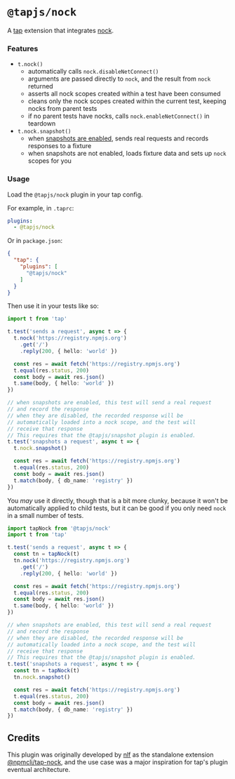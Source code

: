 # `@tapjs/nock`

A [tap](https://node-tap.org) extension that integrates
[nock](https://github.com/nock/nock).

### Features

- `t.nock()`
  - automatically calls `nock.disableNetConnect()`
  - arguments are passed directly to `nock`, and the result from
    `nock` returned
  - asserts all nock scopes created within a test have been
    consumed
  - cleans only the nock scopes created within the current test,
    keeping nocks from parent tests
  - if no parent tests have nocks, calls
    `nock.enableNetConnect()` in teardown
- `t.nock.snapshot()`
  - when [snapshots are
    enabled](https://node-tap.org/docs/api/snapshot-testing/#testing-output-with-snapshots),
    sends real requests and records responses to a fixture
  - when snapshots are not enabled, loads fixture data and sets
    up `nock` scopes for you

### Usage

Load the `@tapjs/nock` plugin in your tap config.

For example, in `.taprc`:

```yaml
plugins:
  - @tapjs/nock
```

Or in `package.json`:

```json
{
  "tap": {
    "plugins": [
      "@tapjs/nock"
    ]
  }
}
```

Then use it in your tests like so:

```ts
import t from 'tap'

t.test('sends a request', async t => {
  t.nock('https://registry.npmjs.org')
    .get('/')
    .reply(200, { hello: 'world' })

  const res = await fetch('https://registry.npmjs.org')
  t.equal(res.status, 200)
  const body = await res.json()
  t.same(body, { hello: 'world' })
})

// when snapshots are enabled, this test will send a real request
// and record the response
// when they are disabled, the recorded response will be
// automatically loaded into a nock scope, and the test will
// receive that response
// This requires that the @tapjs/snapshot plugin is enabled.
t.test('snapshots a request', async t => {
  t.nock.snapshot()

  const res = await fetch('https://registry.npmjs.org')
  t.equal(res.status, 200)
  const body = await res.json()
  t.match(body, { db_name: 'registry' })
})
```

You _may_ use it directly, though that is a bit more clunky,
because it won't be automatically applied to child tests, but it
can be good if you only need `nock` in a small number of tests.

```ts
import tapNock from '@tapjs/nock'
import t from 'tap'

t.test('sends a request', async t => {
  const tn = tapNock(t)
  tn.nock('https://registry.npmjs.org')
    .get('/')
    .reply(200, { hello: 'world' })

  const res = await fetch('https://registry.npmjs.org')
  t.equal(res.status, 200)
  const body = await res.json()
  t.same(body, { hello: 'world' })
})

// when snapshots are enabled, this test will send a real request
// and record the response
// when they are disabled, the recorded response will be
// automatically loaded into a nock scope, and the test will
// receive that response
// This requires that the @tapjs/snapshot plugin is enabled.
t.test('snapshots a request', async t => {
  const tn = tapNock(t)
  tn.nock.snapshot()

  const res = await fetch('https://registry.npmjs.org')
  t.equal(res.status, 200)
  const body = await res.json()
  t.match(body, { db_name: 'registry' })
})
```

## Credits

This plugin was originally developed by
[nlf](https://github.com/nlf) as the standalone extension
[@npmcli/tap-nock](https://github.com/npm/tap-nock), and the use
case was a major inspiration for tap's plugin eventual
architecture.
